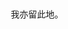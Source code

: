 <html>
<head>
     <title>
     <meta charset=utf-8>
          #关于这个人的一切
     </title>     
     </head>
     <body>
     <br>
     <br>
    <center> 我亦留此地。</center><br>
     <br>
     <br>
     <title><bold>日记</bold>
     </title> 
          
</body>
</html>

